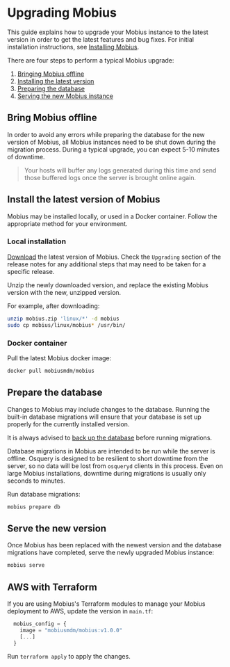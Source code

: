 # Upgrading Mobius

This guide explains how to upgrade your Mobius instance to the latest version in order to get the latest features and bug fixes. For initial installation instructions, see [Installing Mobius](https://mobiusmdm.com/docs/deploy/deploy-mobius-on-centos#installing-mobius).

There are four steps to perform a typical Mobius upgrade:

1. [Bringing Mobius offline](#bring_mobius_offline)
2. [Installing the latest version](#install-the-latest-version-of-mobius)
3. [Preparing the database](#prepare-the-database)
4. [Serving the new Mobius instance](#serve-the-new-version)

## Bring Mobius offline

In order to avoid any errors while preparing the database for the new version of Mobius, all Mobius instances need to be shut down during the migration process. During a typical upgrade, you can expect 5-10 minutes
of downtime.

> Your hosts will buffer any logs generated during this time and send those buffered logs once the server is brought online again.

## Install the latest version of Mobius

Mobius may be installed locally, or used in a Docker container. Follow the appropriate method for your environment.

### Local installation

[Download](https://github.com/notawar/mobius/releases) the latest version of Mobius. Check the `Upgrading` section of the release notes for any additional steps that may need to be taken for a specific release.

Unzip the newly downloaded version, and replace the existing Mobius version with the new, unzipped version.

For example, after downloading:

```sh
unzip mobius.zip 'linux/*' -d mobius
sudo cp mobius/linux/mobius* /usr/bin/
```

### Docker container

Pull the latest Mobius docker image:

```sh
docker pull mobiusmdm/mobius
```

## Prepare the database

Changes to Mobius may include changes to the database. Running the built-in database migrations will ensure that your database is set up properly for the currently installed version.

It is always advised to [back up the database](https://dev.mysql.com/doc/refman/8.0/en/backup-methods.html) before running migrations.

Database migrations in Mobius are intended to be run while the server is offline. Osquery is designed to be resilient to short downtime from the server, so no data will be lost from `osqueryd` clients in this process. Even on large Mobius installations, downtime during migrations is usually only seconds to minutes.

Run database migrations:

```sh
mobius prepare db
```

## Serve the new version

Once Mobius has been replaced with the newest version and the database migrations have completed, serve the newly upgraded Mobius instance:

```sh
mobius serve
```

## AWS with Terraform

If you are using Mobius's Terraform modules to manage your Mobius deployment to AWS, update the version in `main.tf`:

```tf
  mobius_config = {
    image = "mobiusmdm/mobius:v1.0.0" 
    [...]
  }
```

Run `terraform apply` to apply the changes.

<meta name="pageOrderInSection" value="300">
<meta name="description" value="Learn how to upgrade your Mobius instance to the latest version.">
